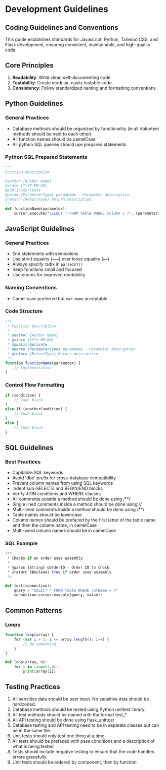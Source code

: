 #  Development Guidelines
## Coding Guidelines and Conventions
This guide establishes standards for Javascript, Python, Tailwind CSS, and Flask development, ensuring consistent, maintainable, and high-quality code.

## Core Principles
1. **Readability**: Write clear, self-documenting code
2. **Testability**: Create modular, easily testable code
3. **Consistency**: Follow standardized naming and formatting conventions

## Python Guidelines

### General Practices
- Database methods should be organized by functionality (ie all Volunteer methods should be next to each other)
- All function names should be camelCase
- All python SQL queries should use prepared statements

### Python SQL Prepared Statements
```python
"""
Function description

@author {Author Name}
@since {YYYY-MM-DD}
@public/@private
@param {ParameterType} paramName - Parameter description
@return {ReturnType} Return description
"""
def functionName(parameter):
    cursor.execute("SELECT * FROM table WHERE column = ?", (parameter,))
```


## JavaScript Guidelines

### General Practices
- End statements with semicolons
- Use strict equality (`===`) over loose equality (`==`)
- Always specify radix in `parseInt()`
- Keep functions small and focused
- Use enums for improved readability

### Naming Conventions
- Camel case preferred but `var-name` acceptable

### Code Structure
```javascript
/**
 * Function description
 * 
 * @author {Author Name}
 * @since {YYYY-MM-DD}
 * @public/@private
 * @param {ParameterType} paramName - Parameter description
 * @return {ReturnType} Return description
 */
function functionName(parameter) {
    // Implementation
}
```

### Control Flow Formatting
```javascript
if (condition) {
    // Code block
} 
else if (anotherCondition) {
    // Code block
}
else {
    // Code block
}
```

## SQL Guidelines

### Best Practices
- Capitalize SQL keywords
- Avoid 'dbo' prefix for cross-database compatibility
- Prevent column names from using SQL keywords
- Indent sub-SELECTs and BEGIN/END blocks
- Verify JOIN conditions and WHERE clauses
- All comments outside a method should be done using /**/
- Single lined comments inside a method should be done using //
- Multi-lined comments inside a method should be done using /**/
- Table names should be lowercase
- Column names should be prefaced by the first letter of the table name and then the column name, in camelCase
- Multi-word column names should be in camelCase

### SQL Example
```python
/**
 * Checks if an order uses assembly
 * 
 * @param {String} uOrderID - Order ID to check
 * @return {Boolean} True if order uses assembly
 */

def test(connection):
    query = "SELECT * FROM table WHERE colName = ?"
    connection.cursor.execute(query, value);

```

## Common Patterns

###  Loops
```javascript
function loop(array) {
    for (var i = 1; i <= array.length(); i++) {
        // do something
    }
}
```


```python
def loop(array, n):
    for i in range(1,n):
        print(array[i])

```
## Testing Practices
1. All sensitive data should be user input. No sensitive data should be hardcoded.
2. Database methods should be tested using Python unittest library.
3. All test methods should be named with the format test_*
4. All API testing should be done using flask_unittest
5. Database testing and API testing need to be in separate classes but can be in the same file
6. Unit tests should only test one thing at a time
7. All tests should be prefaced with pass conditions and a description of what is being tested
8. Tests should include negative testing to ensure that the code handles errors gracefully
9. Unit tests should be ordered by component, then by function
